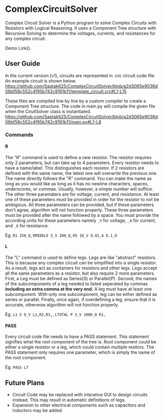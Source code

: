 # ComplexCircuitSolver
Complex Circuit Solver is a Python program to solve Complex Circuits with Resistors with Logical Reasoning. It uses a Component Tree structure with Recursive Solving to determine the voltages, currents, and resistances for any complex circuit.

Demo Link().

## User Guide
In the current version (v1), circuits are represented in .crc circuit code file. An example circuit is shown below.
https://github.com/Saptak625/ComplexCircuitSolver/blob/a2d3065e9036d06bf58c552c4f95b742c9161b11/template_circuit.crc#L1-L15

These files are compiled line by line by a custom compiler to create a Component Tree structure. The code in main.py will compile the given file when the CiruitSolver class is instantiated.
https://github.com/Saptak625/ComplexCircuitSolver/blob/a2d3065e9036d06bf58c552c4f95b742c9161b11/main.py#L1-L8

### Commands

#### R
The "R" command is used to define a new resistor. The resistor requires only 2 parameters, but can take up to 4 parameters. Every resistor needs to have a name/label. This distinguishes each resistor. If 2 resistors are defined with the same name, the latest one will overwrite the previous one. The name directly follows the "R" command. You can make the name as long as you would like as long as it has no newline characters, spaces, underscores, or commas. Usually, however, a simple number will suffice. The other three paramaters are for voltage, current, and resistance. At least one of these parameters must be provided in order for the resistor to not be ambigious. All three parameters can be provided, but if these parameters don't agree, algorithm will not function properly. These three parameters must be provided after the name followed by a space. You must provide the according units for these parameters namely `_V` for voltage, `_A` for current, and `_O` for resistance.

Eg. `R1 250_O`, `RMIDDLE 5_V 200_O`, `R5 10_V 0.01_A 0.1_O`

#### L
The "L" command is used to define legs. Legs are like "abstract" resistors. This is because any complex circuit can be simplified into a single resistor. As a result, legs act as containers for resistors and other legs. Legs accept all the same parameters as a resistor, but also require 2 more parameters. First, a Leg must be defined as Series(S) or Parallel(P). Second, the names of the subcomponents of a leg needed to listed seperated by commas __including an extra comma at the very end.__ A leg must have at least one subcomponent. With only one subcomponent, leg can be either defined as series or parallel. Finally, once again, if overdefining a leg, ensure that it is accurate, otherwise algorithm will not function properly.

Eg. `L1 S 9_V L1,R2,R3,`, `LTOTAL P 3_V 1000_O R1,`

#### PASS
Every circuit code file needs to have a PASS statement. This statement signifies what the root component of the tree is. Root component could be either a single resistor or a leg, which could contain multiple resitors. The PASS statement only requires one parameter, which is simply the name of the root component.

Eg. `PASS LT`

## Future Plans
* Circuit Code may be replaced with interative GUI to design circuits instead. This may result in automatic definitions of legs.
* Expansion to other electrical components such as capacitors and inductors may be added.
